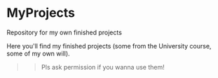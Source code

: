 # MyProjects
Repository for my own finished projects

Here you'll find my finished projects (some from the University course, some of my own will).

  >> Pls ask permission if you wanna use them!
